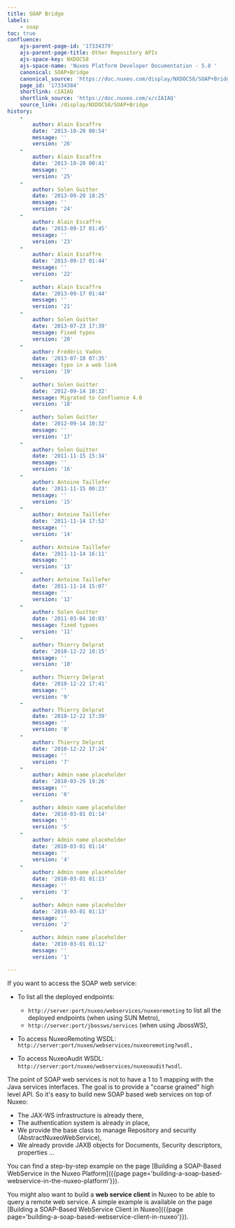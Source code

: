 ```yaml
---
title: SOAP Bridge
labels:
    - soap
toc: true
confluence:
    ajs-parent-page-id: '17334379'
    ajs-parent-page-title: Other Repository APIs
    ajs-space-key: NXDOC58
    ajs-space-name: 'Nuxeo Platform Developer Documentation - 5.8 '
    canonical: SOAP+Bridge
    canonical_source: 'https://doc.nuxeo.com/display/NXDOC58/SOAP+Bridge'
    page_id: '17334384'
    shortlink: cIAIAQ
    shortlink_source: 'https://doc.nuxeo.com/x/cIAIAQ'
    source_link: /display/NXDOC58/SOAP+Bridge
history:
    - 
        author: Alain Escaffre
        date: '2013-10-20 00:54'
        message: ''
        version: '26'
    - 
        author: Alain Escaffre
        date: '2013-10-20 00:41'
        message: ''
        version: '25'
    - 
        author: Solen Guitter
        date: '2013-09-20 18:25'
        message: ''
        version: '24'
    - 
        author: Alain Escaffre
        date: '2013-09-17 01:45'
        message: ''
        version: '23'
    - 
        author: Alain Escaffre
        date: '2013-09-17 01:44'
        message: ''
        version: '22'
    - 
        author: Alain Escaffre
        date: '2013-09-17 01:44'
        message: ''
        version: '21'
    - 
        author: Solen Guitter
        date: '2013-07-23 17:39'
        message: Fixed typos
        version: '20'
    - 
        author: Frédéric Vadon
        date: '2013-07-18 07:35'
        message: typo in a web link
        version: '19'
    - 
        author: Solen Guitter
        date: '2012-09-14 10:32'
        message: Migrated to Confluence 4.0
        version: '18'
    - 
        author: Solen Guitter
        date: '2012-09-14 10:32'
        message: ''
        version: '17'
    - 
        author: Solen Guitter
        date: '2011-11-15 15:34'
        message: ''
        version: '16'
    - 
        author: Antoine Taillefer
        date: '2011-11-15 00:23'
        message: ''
        version: '15'
    - 
        author: Antoine Taillefer
        date: '2011-11-14 17:52'
        message: ''
        version: '14'
    - 
        author: Antoine Taillefer
        date: '2011-11-14 16:11'
        message: ''
        version: '13'
    - 
        author: Antoine Taillefer
        date: '2011-11-14 15:07'
        message: ''
        version: '12'
    - 
        author: Solen Guitter
        date: '2011-03-04 10:03'
        message: fixed typoes
        version: '11'
    - 
        author: Thierry Delprat
        date: '2010-12-22 18:15'
        message: ''
        version: '10'
    - 
        author: Thierry Delprat
        date: '2010-12-22 17:41'
        message: ''
        version: '9'
    - 
        author: Thierry Delprat
        date: '2010-12-22 17:39'
        message: ''
        version: '8'
    - 
        author: Thierry Delprat
        date: '2010-12-22 17:24'
        message: ''
        version: '7'
    - 
        author: Admin name placeholder
        date: '2010-03-29 19:26'
        message: ''
        version: '6'
    - 
        author: Admin name placeholder
        date: '2010-03-01 01:14'
        message: ''
        version: '5'
    - 
        author: Admin name placeholder
        date: '2010-03-01 01:14'
        message: ''
        version: '4'
    - 
        author: Admin name placeholder
        date: '2010-03-01 01:13'
        message: ''
        version: '3'
    - 
        author: Admin name placeholder
        date: '2010-03-01 01:13'
        message: ''
        version: '2'
    - 
        author: Admin name placeholder
        date: '2010-03-01 01:12'
        message: ''
        version: '1'

---
```

If you want to access the SOAP web service:

*   To list all the deployed endpoints:

    *   `http://server:port/nuxeo/webservices/nuxeoremoting` to list all the deployed endpoints (when using SUN Metro),
    *   `http://server:port/jbossws/services` (when using JbossWS),
*   To access NuxeoRemoting WSDL: `http://server:port/nuxeo/webservices/nuxeoremoting?wsdl,`
*   To access NuxeoAudit WSDL: `http://server:port/nuxeo/webservices/nuxeoaudit?wsdl`.

The point of SOAP web services is not to have a 1 to 1 mapping with the Java services interfaces. The goal is to provide a "coarse grained" high level API. So it's easy to build new SOAP based web services on top of Nuxeo:

*   The JAX-WS infrastructure is already there,
*   The authentication system is already in place,
*   We provide the base class to manage Repository and security (AbstractNuxeoWebService),
*   We already provide JAXB objects for Documents, Security descriptors, properties ...

You can find a step-by-step example on the page [Building a SOAP-Based WebService in the Nuxeo Platform]({{page page='building-a-soap-based-webservice-in-the-nuxeo-platform'}}).

You might also want to build a **web service client** in Nuxeo to be able to query a remote web service. A simple example is available on the page [Building a SOAP-Based WebService Client in Nuxeo]({{page page='building-a-soap-based-webservice-client-in-nuxeo'}}).